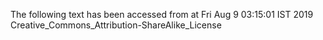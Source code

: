The following text has been accessed from at Fri Aug 9 03:15:01 IST 2019
Creative_Commons_Attribution-ShareAlike_License
